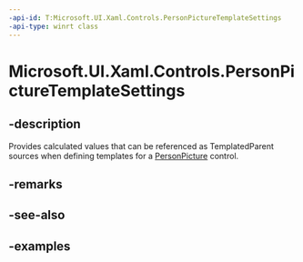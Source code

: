 ```yaml
---
-api-id: T:Microsoft.UI.Xaml.Controls.PersonPictureTemplateSettings
-api-type: winrt class
---
```


# Microsoft.UI.Xaml.Controls.PersonPictureTemplateSettings

<!--
public sealed class PersonPictureTemplateSettings : Windows.UI.Xaml.DependencyObject
-->

## -description

Provides calculated values that can be referenced as TemplatedParent sources when defining templates for a [PersonPicture](personpicture.md) control.

## -remarks

## -see-also

## -examples

